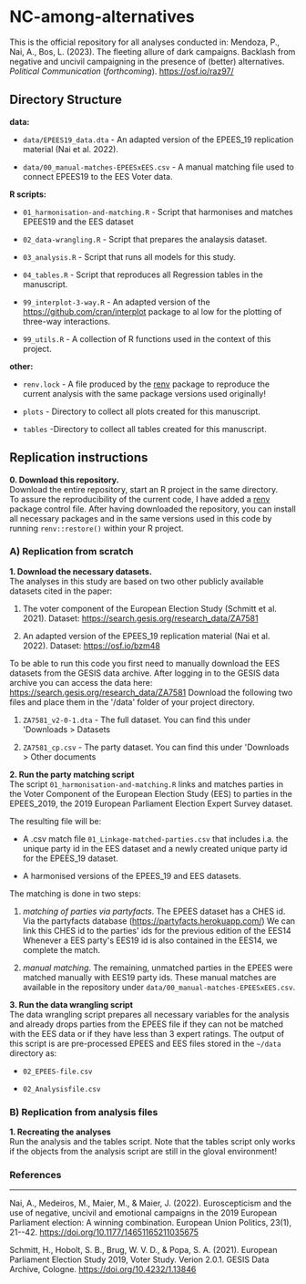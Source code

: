 # NC-among-alternatives

This is the official repository for all analyses conducted in: Mendoza,
P., Nai, A., Bos, L. (2023). The fleeting allure of dark campaigns.
Backlash from negative and uncivil campaigning in the presence of
(better) alternatives. *Political Communication* (*forthcoming*). <https://osf.io/raz97/>

## Directory Structure

**data:**

-   `data/EPEES19_data.dta` - An adapted version of the EPEES_19
    replication material (Nai et al. 2022).

-   `data/00_manual-matches-EPEESxEES.csv` - A manual matching file used
    to connect EPEES19 to the EES Voter data.

**R scripts:**

-   `01_harmonisation-and-matching.R` - Script that harmonises and
    matches EPEES19 and the EES dataset

-   `02_data-wrangling.R` - Script that prepares the analaysis dataset.

-   `03_analysis.R` - Script that runs all models for this study.

-   `04_tables.R` - Script that reproduces all Regression tables in the
    manuscript.

-   `99_interplot-3-way.R` - An adapted version of the
    <https://github.com/cran/interplot> package to al low for the
    plotting of three-way interactions.

-   `99_utils.R` - A collection of R functions used in the context of
    this project.

**other:**

-   `renv.lock` - A file produced by the
    [renv](https://rstudio.github.io/renv/articles/renv.html) package to
    reproduce the current analysis with the same package versions used
    originally!

-   `plots` - Directory to collect all plots created for this
    manuscript.

-   `tables` -Directory to collect all tables created for this
    manuscript.

## Replication instructions

**0. Download this repository.**\
Download the entire repository, start an R project in the same
directory.\
To assure the reproducibility of the current code, I have added a
[renv](https://rstudio.github.io/renv/articles/renv.html) package
control file. After having downloaded the repository, you can install
all necessary packages and in the same versions used in this code by
running `renv::restore()` within your R project.

### A) Replication from scratch

**1. Download the necessary datasets.**\
The analyses in this study are based on two other publicly available
datasets cited in the paper:

1.  The voter component of the European Election Study (Schmitt et al.
    2021). Dataset: <https://search.gesis.org/research_data/ZA7581>

2.  An adapted version of the EPEES_19 replication material (Nai et al.
    2022). Dataset: <https://osf.io/bzm48>

To be able to run this code you first need to manually download the EES
datasets from the GESIS data archive. After logging in to the GESIS data
archive you can access the data here:
<https://search.gesis.org/research_data/ZA7581> Download the following
two files and place them in the '/data' folder of your project
directory.

1.  `ZA7581_v2-0-1.dta` - The full dataset. You can find this under
    'Downloads \> Datasets

2.  `ZA7581_cp.csv` - The party dataset. You can find this under
    'Downloads \> Other documents

**2. Run the party matching script**\
The script `01_harmonisation-and-matching.R` links and matches parties
in the Voter Component of the European Election Study (EES) to parties
in the EPEES_2019, the 2019 European Parliament Election Expert Survey
dataset.

The resulting file will be:

-   A .csv match file `01_Linkage-matched-parties.csv` that includes
    i.a. the unique party id in the EES dataset and a newly created
    unique party id for the EPEES_19 dataset.

-   A harmonised versions of the EPEES_19 and EES datasets.

The matching is done in two steps:

1.  *matching of parties via partyfacts*. The EPEES dataset has a CHES
    id. Via the partyfacts database
    (<https://partyfacts.herokuapp.com/>) We can link this CHES id to
    the parties' ids for the previous edition of the EES14 Whenever a
    EES party's EES19 id is also contained in the EES14, we complete the
    match.

2.  *manual matching*. The remaining, unmatched parties in the EPEES
    were matched manually with EES19 party ids. These manual matches are
    available in the repository under
    `data/00_manual-matches-EPEESxEES.csv`.

**3. Run the data wrangling script**\
The data wrangling script prepares all necessary variables for the
analysis and already drops parties from the EPEES file if they can not
be matched with the EES data or if they have less than 3 expert ratings.
The output of this script is are pre-processed EPEES and EES files
stored in the `~/data` directory as:

-   `02_EPEES-file.csv`

-   `02_Analysisfile.csv`

### B) Replication from analysis files

**1. Recreating the analyses**\
Run the analysis and the tables script. Note that the tables script only
works if the objects from the analysis script are still in the gloval
environment!

### References

------------------------------------------------------------------------

Nai, A., Medeiros, M., Maier, M., & Maier, J. (2022). Euroscepticism and
the use of negative, uncivil and emotional campaigns in the 2019
European Parliament election: A winning combination. European Union
Politics, 23(1), 21--42. <https://doi.org/10.1177/14651165211035675>

Schmitt, H., Hobolt, S. B., Brug, W. V. D., & Popa, S. A. (2021).
European Parliament Election Study 2019, Voter Study. Verion 2.0.1.
GESIS Data Archive, Cologne. <https://doi.org/10.4232/1.13846>
